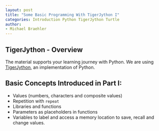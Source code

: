 ```yaml
---
layout: post
title: "Some Basic Programming With TigerJython I"
categories: Introduction Python TigerJython Turtle
author:
- Michael Braehler
---
```


## TigerJython - Overview

The material supports your learning journey with Python. We are using [TigerJython](https://tigerjython.ch/en), an implementation of Python.

## Basic Concepts Introduced in Part I:

- Values (numbers, characters and composite values)
- Repetition with ```repeat```
- Libraries and functions
- Parameters as placeholders in functions
- Variables to label and access a memory location to save, recall and change values.

